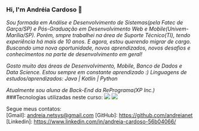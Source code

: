 ### Hi, I'm Andréia Cardoso 👋


<i>Sou formada em Análise e Desenvolvimento de Sistemas(pela Fatec de Garça/SP) e Pós-Graduação em Desenvolvimento Web e Mobile(Univem-Marília/SP). Porém, smpre trabalhei na área de Suporte Técnico(TI), tendo experiência há mais de 10 anos. E agora, estou querendo migrar de cargo. Buscando uma nova oportunidade, novos aprendizados, novos desafios e conhecimentos  na parte de desenvolvimento em geral!</i>

<i>Gosto muito das áreas de Desenvolvimento, Mobile, Banco de Dados e Data Science. Estou sempre em constante aprendizado :) 
Linguagens de estudos/aprendizados: Java | Kotlin | Python</i>

<i>Atualmente sou aluna de Back-End da RePrograma(XP Inc.)</i><br>
###Tecnologias utilizadas neste curso:
<img src="https://img.shields.io/badge/Back%20End-Node.js-green">
<img src="https://img.shields.io/badge/JS-JavaScript-black">


Segue meus contatos:<br>
[Gmail]: andreia.netsys@gmail.com
[GitHub]: https://github.com/andreianet <br>
[Linkedin]: https://www.linkedin.com/in/andreia-cardoso-56b04066/

